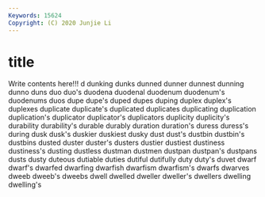 ```yaml
---
Keywords: 15624
Copyright: (C) 2020 Junjie Li
---
```


# title

Write contents here!!!
d 
dunking 
dunks
dunned 
dunner 
dunnest 
dunning 
dunno 
duns 
duo 
duo's 
duodena 
duodenal
duodenum 
duodenum's 
duodenums 
duos 
dupe 
dupe's 
duped 
dupes 
duping 
duplex
duplex's 
duplexes 
duplicate 
duplicate's 
duplicated 
duplicates 
duplicating 
duplication 
duplication's 
duplicator
duplicator's 
duplicators 
duplicity 
duplicity's 
durability 
durability's 
durable 
durably 
duration 
duration's
duress 
duress's 
during 
dusk 
dusk's 
duskier 
duskiest 
dusky 
dust 
dust's
dustbin 
dustbin's 
dustbins 
dusted 
duster 
duster's 
dusters 
dustier 
dustiest 
dustiness
dustiness's 
dusting 
dustless 
dustman 
dustmen 
dustpan 
dustpan's 
dustpans 
dusts 
dusty
duteous 
dutiable 
duties 
dutiful 
dutifully 
duty 
duty's 
duvet 
dwarf 
dwarf's
dwarfed 
dwarfing 
dwarfish 
dwarfism 
dwarfism's 
dwarfs 
dwarves 
dweeb 
dweeb's 
dweebs
dwell 
dwelled 
dweller 
dweller's 
dwellers 
dwelling 
dwelling's 
